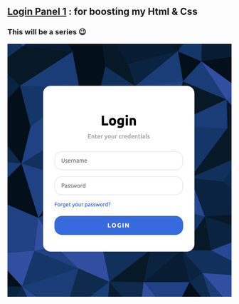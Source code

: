 ## [Login Panel 1](https://amir83nasr.github.io/LoginPanel1) : for boosting my Html & Css 

### This will be a series 😉

![Preview](image/Preview.jpg)